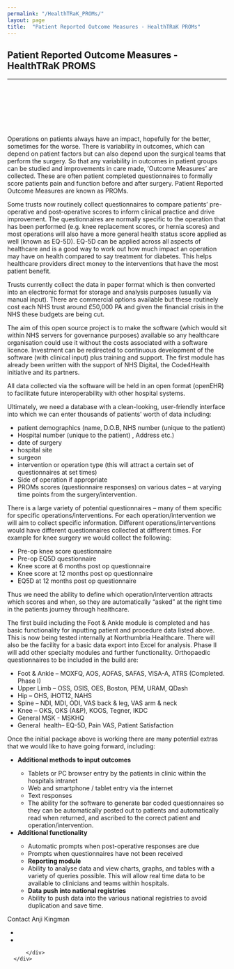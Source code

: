 ```yaml
---
permalink: "/HealthTRaK_PROMs/"
layout: page
title:  "Patient Reported Outcome Measures - HealthTRaK PROMs"
---
```


<section class="bg-primary text-white" id="about" style="padding-bottom:50px">
      <div class="container text-center">
        <h2 class="mb-4">Patient Reported Outcome Measures - HealthTRaK PROMS</h2>
       </div>
       <hr class="light my-4">
</section>

<section id="PROMs" style="padding-top:50px">
    <div class="container">
      <div class="row">
        <div class="col-lg-12">
              <p>Operations on patients always have an impact, hopefully for the better, sometimes for the worse. There is variability in outcomes, which can depend on patient factors but can also depend upon the surgical teams that perform the surgery. So that any variability in outcomes in patient groups can be studied and improvements in care made, ‘Outcome Measures’ are collected. These are often patient completed questionnaires to formally score patients pain and function before and after surgery. Patient Reported Outcome Measures are known as PROMs.</p>
              <p>Some trusts now routinely collect questionnaires to compare patients’ pre-operative and post-operative scores to inform clinical practice and drive improvement. The questionnaires are normally specific to the operation that has been performed (e.g. knee replacement scores, or hernia scores) and most operations will also have a more general health status score applied as well (known as EQ-5D). EQ-5D can be applied across all aspects of healthcare and is a good way to work out how much impact an operation may have on health compared to say treatment for diabetes. This helps healthcare providers direct money to the interventions that have the most patient benefit.</p>
              <p>Trusts currently collect the data in paper format which is then converted into an electronic format for storage and analysis purposes (usually via manual input). There are commercial options available but these routinely cost each NHS trust around £50,000 PA and given the financial crisis in the NHS these budgets are being cut.</p>
              <p>The aim of this open source project is to make the software (which would sit within NHS servers for governance purposes) available so any healthcare organisation could use it without the costs associated with a software licence. Investment can be redirected to continuous development of the software (with clinical input) plus training and support. The first module has already been written with the support of NHS Digital, the Code4Health initiative and its partners.</p>
              <p>All data collected via the software will be held in an open format (openEHR) to facilitate future interoperability with other hospital systems.</p>
              <p>Ultimately, we need a database with a clean-looking, user-friendly interface into which we can enter thousands of patients’ worth of data including:</p>
              <ul>
                <li>patient demographics (name, D.O.B, NHS number (unique to the patient)</li>
                <li>Hospital number (unique to the patient) , Address etc.)</li>
                <li>date of surgery</li>
                <li>hospital site</li>
                <li>surgeon</li>
                <li>intervention or operation type (this will attract a certain set of questionnaires at set times)</li>
                <li>Side of operation if appropriate</li>
                <li>PROMs scores (questionnaire responses) on various dates – at varying time points from the surgery/intervention.</li>
              </ul>
              <p>There is a large variety of potential questionnaires – many of them specific for specific operations/interventions. For each operation/intervention we will aim to collect specific information. Different operations/interventions would have different questionnaires collected at different times. For example for knee surgery we would collect the following:</p>
              <ul>
                <li>Pre-op knee score questionnaire</li>
                <li>Pre-op EQ5D questionnaire</li>
                <li>Knee score at 6 months post op questionnaire</li>
                <li>Knee score at 12 months post op questionnaire</li>
                <li>EQ5D at 12 months post op questionnaire</li>
              </ul>
              <p>Thus we need the ability to define which operation/intervention attracts which scores and when, so they are automatically “asked” at the right time in the patients journey through healthcare.</p>
              <p>The first build including the Foot &amp; Ankle module is completed and has basic functionality for inputting patient and procedure data listed above. This is now being tested internally at Northumbria Healthcare. There will also be the facility for a basic data export into Excel for analysis. Phase II will add other specialty modules and further functionality. Orthopaedic questionnaires to be included in the build are:</p>
              <ul>
                <li>Foot &amp; Ankle – MOXFQ, AOS, AOFAS, SAFAS, VISA-A, ATRS (Completed. Phase I)</li>
                <li>Upper Limb – OSS, OSIS, OES, Boston, PEM, URAM, QDash</li>
                <li>Hip – OHS, iHOT12, NAHS</li>
                <li>Spine – NDI, MDI, ODI, VAS back &amp; leg, VAS arm &amp; neck</li>
                <li>Knee – OKS, OKS (A&amp;P), KOOS, Tegner, IKDC</li>
                <li>General MSK - MSKHQ</li>
                <li>General &nbsp;health– EQ-5D, Pain VAS, Patient Satisfaction</li>
              </ul>
              <p>Once the initial package above is working there are many potential extras that we would like to have going forward, including:</p>
              <ul>
                <li><b>Additional methods to input outcomes</b></li>
                  <ul>
                    <li>Tablets or PC browser entry by the patients in clinic within the hospitals intranet</li>
                    <li>Web and smartphone / tablet entry via the internet</li>
                    <li>Text responses</li>
                    <li>The ability for the software to generate bar coded questionnaires so they can be automatically posted out to patients and automatically read when returned, and ascribed to the correct patient and operation/intervention.</li>
                  </ul>
                <li><b>Additional functionality</b></li>
                  <ul>
                    <li>Automatic prompts when post-operative responses are due</li>
                    <li>Prompts when questionnaires have not been received</li>
                    <li><b>Reporting module</b></li>                
                    <li>Ability to analyse data and view charts, graphs, and tables with a variety of queries possible. This will allow real time data to be available to clinicians and teams within hospitals.</li>
                    <li><b>Data push into national registries</b></li>
                    <li>Ability to push data into the various national registries to avoid duplication and save time.</li>
                  </ul>
              </ul>
              <p>Contact Anji Kingman</p>
              <div class="row">
                <ul>
                  <li><a href="mailto:angela.kingman@northumbria-healthcare.nhs.uk"><i class="fas fa-envelope fa-2x sr-contact"></i></a></li>     
                  <li><a href="https://twitter.com/outcomes_proms"> <i class="fab fa-twitter fa-2x sr-contact"></i></a></li>
               </ul>
              </div>
                
          </div>
      </div>
  </div>
</section>
